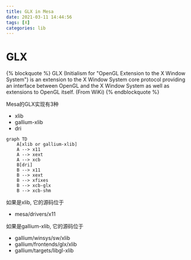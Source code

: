 ```yaml
---
title: GLX in Mesa
date: 2021-03-11 14:44:56
tags: [X]
categories: lib
---
```


# GLX

{% blockquote %}
GLX (Initialism for "OpenGL Extension to the X Window System") is an extension to the X Window System core protocol providing an interface between OpenGL and the X Window System as well as extensions to OpenGL itself. (From WiKi)
{% endblockquote %}

Mesa的GLX实现有3种
- xlib
- gallium-xlib
- dri

```mermaid
graph TD
    A[xlib or gallium-xlib]
    A --> x11
    A --> xext
    A --> xcb
    B[dri]
    B --> x11
    B --> xext
    B --> xfixes
    B --> xcb-glx
    B --> xcb-shm
```

如果是xlib, 它的源码位于
- mesa/drivers/x11 

如果是gallium-xlib, 它的源码位于
- gallium/winsys/sw/xlib
- gallium/frontends/glx/xlib
- gallium/targets/libgl-xlib


